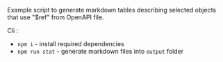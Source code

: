 Example script to generate markdown tables describing selected objects that use "$ref" from OpenAPI file.

Cli :
- `npm i` - install required dependencies
- `npm run stat` - generate markdown files into `output` folder